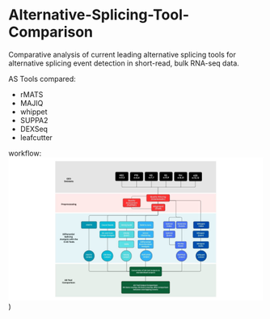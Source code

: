 # Alternative-Splicing-Tool-Comparison
Comparative analysis of current leading alternative splicing tools for alternative splicing event detection in short-read, bulk RNA-seq data.

AS Tools compared:
- rMATS
- MAJIQ
- whippet
- SUPPA2
- DEXSeq
- leafcutter



workflow:
![image alt](https://github.com/crheys/Alternative-Splicing-Tool-Comparison/blob/main/workflow%20without%20validation.jpg?raw=true))
